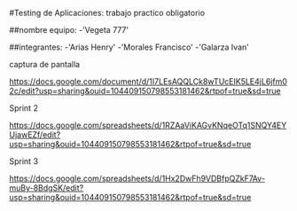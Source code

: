 #Testing de Aplicaciones: trabajo practico obligatorio 

##nombre equipo:
-'Vegeta 777'

##integrantes:
-'Arias Henry'
-'Morales Francisco'
-'Galarza Ivan'

captura de pantalla

https://docs.google.com/document/d/1I7LEsAQQLCk8wTUcEIK5LE4jL6jfm02c/edit?usp=sharing&ouid=104409150798553181462&rtpof=true&sd=true


Sprint 2

https://docs.google.com/spreadsheets/d/1RZAaViKAGvKNqeOTq1SNQY4EYUjawEZf/edit?usp=sharing&ouid=104409150798553181462&rtpof=true&sd=true


Sprint 3

https://docs.google.com/spreadsheets/d/1Hx2DwFh9VDBfpQZkF7Av-muBy-8BdgSK/edit?usp=sharing&ouid=104409150798553181462&rtpof=true&sd=true
